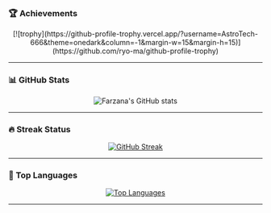 ### 🏆 Achievements
<p align="center">
  [![trophy](https://github-profile-trophy.vercel.app/?username=AstroTech-666&theme=onedark&column=-1&margin-w=15&margin-h=15)](https://github.com/ryo-ma/github-profile-trophy)
</p>

---

### 📊 GitHub Stats
<p align="center">
  <img src="https://github-readme-stats.vercel.app/api?username=AstroTech-666&count_private=true&show_icons=true&theme=tokyonight" alt="Farzana's GitHub stats"/>
</p>

---

### 🔥 Streak Status
<p align="center">
  <a href="https://git.io/streak-stats">
    <img src="https://streak-stats.demolab.com/?user=AstroTech-666&theme=dark" alt="GitHub Streak"/>
  </a>
</p>

---

### 🧠 Top Languages
<p align="center">
  <a href="https://github.com/anuraghazra/github-readme-stats">
    <img src="https://github-readme-stats.vercel.app/api/top-langs/?username=AstroTech-666&layout=compact" alt="Top Languages"/>
  </a>
</p>

---
